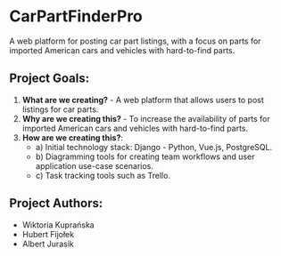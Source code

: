 # CarPartFinderPro

A web platform for posting car part listings, with a focus on parts for imported American cars and vehicles with hard-to-find parts.

## Project Goals:

1. **What are we creating?** - A web platform that allows users to post listings for car parts.
2. **Why are we creating this?** - To increase the availability of parts for imported American cars and vehicles with hard-to-find parts.
3. **How are we creating this?**:
    - a) Initial technology stack: Django - Python, Vue.js, PostgreSQL.
    - b) Diagramming tools for creating team workflows and user application use-case scenarios.
    - c) Task tracking tools such as Trello.

## Project Authors:

- Wiktoria Kuprańska
- Hubert Fijołek
- Albert Jurasik
